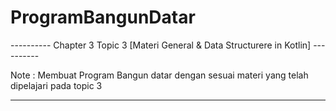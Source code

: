 # ProgramBangunDatar

---------- Chapter 3 Topic 3 [Materi General & Data Structurere in Kotlin] ----------

Note : 
Membuat Program Bangun datar dengan sesuai materi yang telah dipelajari pada topic 3

-------------------------------------------------------------------------------------
